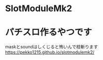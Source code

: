 # SlotModuleMk2

# パチスロ作るやつです
maskとsoundはしくじると怖いんで枝斬ります  
https://pekko1215.github.io/slotmodulemk2/